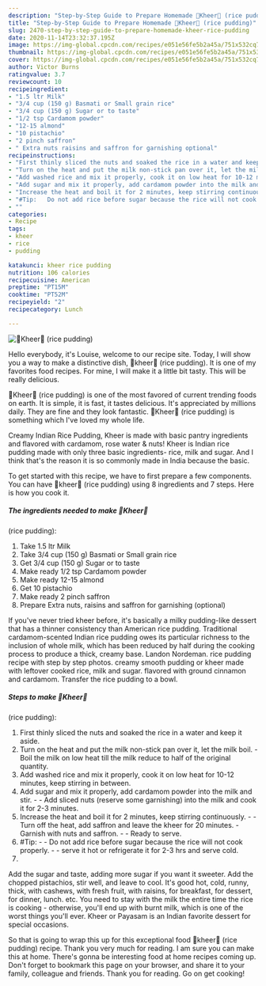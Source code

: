 ```yaml
---
description: "Step-by-Step Guide to Prepare Homemade 🍲Kheer🍲 (rice pudding)"
title: "Step-by-Step Guide to Prepare Homemade 🍲Kheer🍲 (rice pudding)"
slug: 2470-step-by-step-guide-to-prepare-homemade-kheer-rice-pudding
date: 2020-11-14T23:32:37.195Z
image: https://img-global.cpcdn.com/recipes/e051e56fe5b2a45a/751x532cq70/🍲kheer🍲-rice-pudding-recipe-main-photo.jpg
thumbnail: https://img-global.cpcdn.com/recipes/e051e56fe5b2a45a/751x532cq70/🍲kheer🍲-rice-pudding-recipe-main-photo.jpg
cover: https://img-global.cpcdn.com/recipes/e051e56fe5b2a45a/751x532cq70/🍲kheer🍲-rice-pudding-recipe-main-photo.jpg
author: Victor Burns
ratingvalue: 3.7
reviewcount: 10
recipeingredient:
- "1.5 ltr Milk"
- "3/4 cup (150 g) Basmati or Small grain rice"
- "3/4 cup (150 g) Sugar or to taste"
- "1/2 tsp Cardamom powder"
- "12-15 almond"
- "10 pistachio"
- "2 pinch saffron"
- " Extra nuts raisins and saffron for garnishing optional"
recipeinstructions:
- "First thinly sliced the nuts and soaked the rice in a water and keep it aside."
- "Turn on the heat and put the milk non-stick pan over it, let the milk boil. Boil the milk on low heat till the milk reduce to half of the original quantity."
- "Add washed rice and mix it properly, cook it on low heat for 10-12 minutes, keep stirring in between."
- "Add sugar and mix it properly, add cardamom powder into the milk and stir.  Add sliced nuts (reserve some garnishing) into the milk and cook it for 2-3 minutes."
- "Increase the heat and boil it for 2 minutes, keep stirring continuously.  Turn off the heat, add saffron and leave the kheer for 20 minutes. Garnish with nuts and saffron.  Ready to serve."
- "#Tip:   Do not add rice before sugar because the rice will not cook properly.  serve it hot or refrigerate it for 2-3 hrs and serve cold."
- ""
categories:
- Recipe
tags:
- kheer
- rice
- pudding

katakunci: kheer rice pudding 
nutrition: 106 calories
recipecuisine: American
preptime: "PT15M"
cooktime: "PT52M"
recipeyield: "2"
recipecategory: Lunch

---
```



![🍲Kheer🍲
(rice pudding)](https://img-global.cpcdn.com/recipes/e051e56fe5b2a45a/751x532cq70/🍲kheer🍲-rice-pudding-recipe-main-photo.jpg)

Hello everybody, it's Louise, welcome to our recipe site. Today, I will show you a way to make a distinctive dish, 🍲kheer🍲
(rice pudding). It is one of my favorites food recipes. For mine, I will make it a little bit tasty. This will be really delicious.

🍲Kheer🍲
(rice pudding) is one of the most favored of current trending foods on earth. It is simple, it is fast, it tastes delicious. It's appreciated by millions daily. They are fine and they look fantastic. 🍲Kheer🍲
(rice pudding) is something which I've loved my whole life.

Creamy Indian Rice Pudding, Kheer is made with basic pantry ingredients and flavored with cardamom, rose water &amp; nuts! Kheer is Indian rice pudding made with only three basic ingredients- rice, milk and sugar. And I think that&#39;s the reason it is so commonly made in India because the basic.


To get started with this recipe, we have to first prepare a few components. You can have 🍲kheer🍲
(rice pudding) using 8 ingredients and 7 steps. Here is how you cook it.

<!--inarticleads1-->

##### The ingredients needed to make 🍲Kheer🍲
(rice pudding):

1. Take 1.5 ltr Milk
1. Take 3/4 cup (150 g) Basmati or Small grain rice
1. Get 3/4 cup (150 g) Sugar or to taste
1. Make ready 1/2 tsp Cardamom powder
1. Make ready 12-15 almond
1. Get 10 pistachio
1. Make ready 2 pinch saffron
1. Prepare  Extra nuts, raisins and saffron for garnishing (optional)


If you&#39;ve never tried kheer before, it&#39;s basically a milky pudding-like dessert that has a thinner consistency than American rice pudding. Traditional cardamom-scented Indian rice pudding owes its particular richness to the inclusion of whole milk, which has been reduced by half during the cooking process to produce a thick, creamy base. Landon Nordeman. rice pudding recipe with step by step photos. creamy smooth pudding or kheer made with leftover cooked rice, milk and sugar. flavored with ground cinnamon and cardamom. Transfer the rice pudding to a bowl. 

<!--inarticleads2-->

##### Steps to make 🍲Kheer🍲
(rice pudding):

1. First thinly sliced the nuts and soaked the rice in a water and keep it aside.
1. Turn on the heat and put the milk non-stick pan over it, let the milk boil. - Boil the milk on low heat till the milk reduce to half of the original quantity.
1. Add washed rice and mix it properly, cook it on low heat for 10-12 minutes, keep stirring in between.
1. Add sugar and mix it properly, add cardamom powder into the milk and stir. -  - Add sliced nuts (reserve some garnishing) into the milk and cook it for 2-3 minutes.
1. Increase the heat and boil it for 2 minutes, keep stirring continuously. -  - Turn off the heat, add saffron and leave the kheer for 20 minutes. - Garnish with nuts and saffron. -  - Ready to serve.
1. #Tip:  -  - Do not add rice before sugar because the rice will not cook properly. -  - serve it hot or refrigerate it for 2-3 hrs and serve cold.
1. 


Add the sugar and taste, adding more sugar if you want it sweeter. Add the chopped pistachios, stir well, and leave to cool. It&#39;s good hot, cold, runny, thick, with cashews, with fresh fruit, with raisins, for breakfast, for dessert, for dinner, lunch. etc. You need to stay with the milk the entire time the rice is cooking - otherwise, you&#39;ll end up with burnt milk, which is one of the worst things you&#39;ll ever. Kheer or Payasam is an Indian favorite dessert for special occasions. 

So that is going to wrap this up for this exceptional food 🍲kheer🍲
(rice pudding) recipe. Thank you very much for reading. I am sure you can make this at home. There's gonna be interesting food at home recipes coming up. Don't forget to bookmark this page on your browser, and share it to your family, colleague and friends. Thank you for reading. Go on get cooking!

